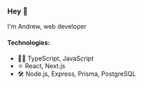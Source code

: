 ### Hey 👋
I'm Andrew, web developer

#### Technologies:
- 👨‍💻 TypeScript, JavaScript
- ⚛️ React, Next.js 
- 🛠️ Node.js, Express, Prisma, PostgreSQL
